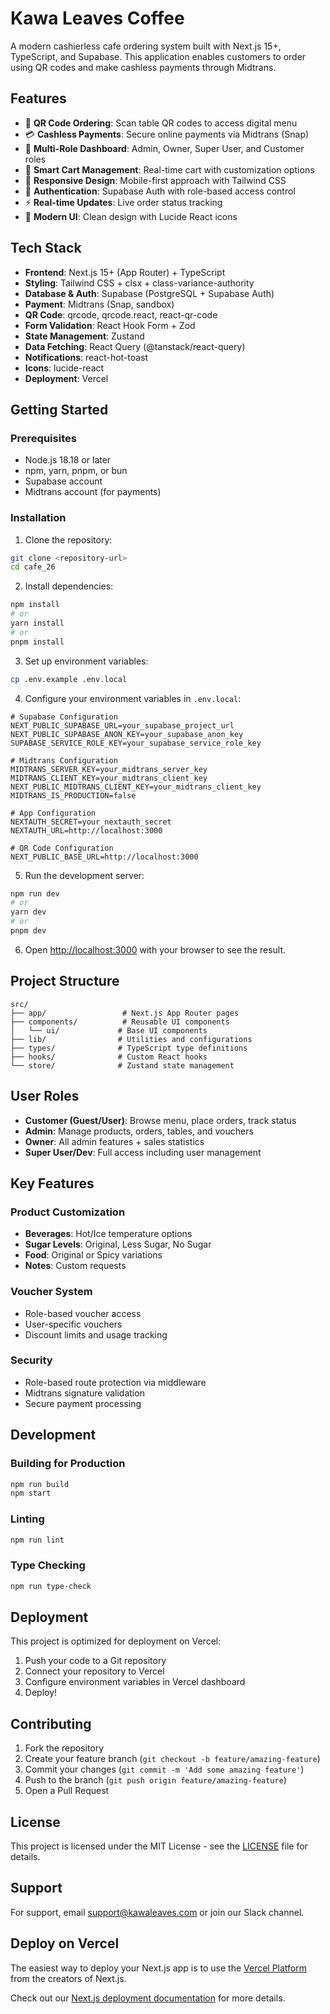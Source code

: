 # Kawa Leaves Coffee

A modern cashierless cafe ordering system built with Next.js 15+, TypeScript, and Supabase. This application enables customers to order using QR codes and make cashless payments through Midtrans.

## Features

- 🔗 **QR Code Ordering**: Scan table QR codes to access digital menu
- 💳 **Cashless Payments**: Secure online payments via Midtrans (Snap)
- 👥 **Multi-Role Dashboard**: Admin, Owner, Super User, and Customer roles
- 🛒 **Smart Cart Management**: Real-time cart with customization options
- 📱 **Responsive Design**: Mobile-first approach with Tailwind CSS
- 🔐 **Authentication**: Supabase Auth with role-based access control
- ⚡ **Real-time Updates**: Live order status tracking
- 🎨 **Modern UI**: Clean design with Lucide React icons

## Tech Stack

- **Frontend**: Next.js 15+ (App Router) + TypeScript
- **Styling**: Tailwind CSS + clsx + class-variance-authority
- **Database & Auth**: Supabase (PostgreSQL + Supabase Auth)
- **Payment**: Midtrans (Snap, sandbox)
- **QR Code**: qrcode, qrcode.react, react-qr-code
- **Form Validation**: React Hook Form + Zod
- **State Management**: Zustand
- **Data Fetching**: React Query (@tanstack/react-query)
- **Notifications**: react-hot-toast
- **Icons**: lucide-react
- **Deployment**: Vercel

## Getting Started

### Prerequisites

- Node.js 18.18 or later
- npm, yarn, pnpm, or bun
- Supabase account
- Midtrans account (for payments)

### Installation

1. Clone the repository:
```bash
git clone <repository-url>
cd cafe_26
```

2. Install dependencies:
```bash
npm install
# or
yarn install
# or
pnpm install
```

3. Set up environment variables:
```bash
cp .env.example .env.local
```

4. Configure your environment variables in `.env.local`:
```env
# Supabase Configuration
NEXT_PUBLIC_SUPABASE_URL=your_supabase_project_url
NEXT_PUBLIC_SUPABASE_ANON_KEY=your_supabase_anon_key
SUPABASE_SERVICE_ROLE_KEY=your_supabase_service_role_key

# Midtrans Configuration
MIDTRANS_SERVER_KEY=your_midtrans_server_key
MIDTRANS_CLIENT_KEY=your_midtrans_client_key
NEXT_PUBLIC_MIDTRANS_CLIENT_KEY=your_midtrans_client_key
MIDTRANS_IS_PRODUCTION=false

# App Configuration
NEXTAUTH_SECRET=your_nextauth_secret
NEXTAUTH_URL=http://localhost:3000

# QR Code Configuration
NEXT_PUBLIC_BASE_URL=http://localhost:3000
```

5. Run the development server:
```bash
npm run dev
# or
yarn dev
# or
pnpm dev
```

6. Open [http://localhost:3000](http://localhost:3000) with your browser to see the result.

## Project Structure

```
src/
├── app/                 # Next.js App Router pages
├── components/          # Reusable UI components
│   └── ui/             # Base UI components
├── lib/                # Utilities and configurations
├── types/              # TypeScript type definitions
├── hooks/              # Custom React hooks
└── store/              # Zustand state management
```

## User Roles

- **Customer (Guest/User)**: Browse menu, place orders, track status
- **Admin**: Manage products, orders, tables, and vouchers
- **Owner**: All admin features + sales statistics
- **Super User/Dev**: Full access including user management

## Key Features

### Product Customization
- **Beverages**: Hot/Ice temperature options
- **Sugar Levels**: Original, Less Sugar, No Sugar
- **Food**: Original or Spicy variations
- **Notes**: Custom requests

### Voucher System
- Role-based voucher access
- User-specific vouchers
- Discount limits and usage tracking

### Security
- Role-based route protection via middleware
- Midtrans signature validation
- Secure payment processing

## Development

### Building for Production

```bash
npm run build
npm start
```

### Linting

```bash
npm run lint
```

### Type Checking

```bash
npm run type-check
```

## Deployment

This project is optimized for deployment on Vercel:

1. Push your code to a Git repository
2. Connect your repository to Vercel
3. Configure environment variables in Vercel dashboard
4. Deploy!

## Contributing

1. Fork the repository
2. Create your feature branch (`git checkout -b feature/amazing-feature`)
3. Commit your changes (`git commit -m 'Add some amazing feature'`)
4. Push to the branch (`git push origin feature/amazing-feature`)
5. Open a Pull Request

## License

This project is licensed under the MIT License - see the [LICENSE](LICENSE) file for details.

## Support

For support, email support@kawaleaves.com or join our Slack channel.

## Deploy on Vercel

The easiest way to deploy your Next.js app is to use the [Vercel Platform](https://vercel.com/new?utm_medium=default-template&filter=next.js&utm_source=create-next-app&utm_campaign=create-next-app-readme) from the creators of Next.js.

Check out our [Next.js deployment documentation](https://nextjs.org/docs/app/building-your-application/deploying) for more details.
